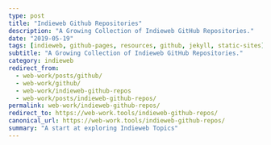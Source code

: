 ```yaml
---
type: post
title: "Indieweb Github Repositories"
description: "A Growing Collection of Indieweb GitHub Repositories."
date: "2019-05-19"
tags: [indieweb, github-pages, resources, github, jekyll, static-sites]
subtitle: "A Growing Collection of Indieweb GitHub Repositories."
category: indieweb
redirect_from:
  - web-work/posts/github/
  - web-work/github/
  - web-work/indieweb-github-repos
  - web-work/posts/indieweb-github-repos/
permalink: web-work/indieweb-github-repos/
redirect_to: https://web-work.tools/indieweb-github-repos/
canonical_url: https://web-work.tools/indieweb-github-repos/
summary: "A start at exploring Indieweb Topics"
---
```


